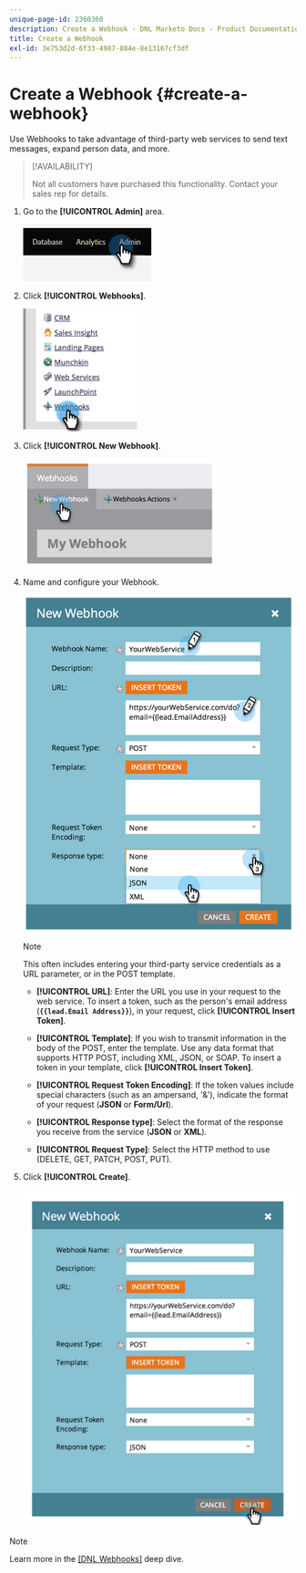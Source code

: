 ```yaml
---
unique-page-id: 2360360
description: Create a Webhook - DNL Marketo Docs - Product Documentation
title: Create a Webhook
exl-id: 3e753d2d-6f33-4987-884e-8e13167cf3df
---
```

# Create a Webhook {#create-a-webhook}

Use Webhooks to take advantage of third-party web services to send text messages, expand person data, and more.

>[!AVAILABILITY]
>
>Not all customers have purchased this functionality. Contact your sales rep for details.

1. Go to the **[!UICONTROL Admin]** area.

   ![](assets/create-a-webhook-1.png)

1. Click **[!UICONTROL Webhooks]**.

   ![](assets/create-a-webhook-2.png)

1. Click **[!UICONTROL New Webhook]**.

   ![](assets/create-a-webhook-3.png)

1. Name and configure your Webhook.

   ![](assets/create-a-webhook-4.png)

   >[!NOTE]
   >
   >This often includes entering your third-party service credentials as a URL parameter, or in the POST template.

   * **[!UICONTROL URL]**: Enter the URL you use in your request to the web service. To insert a token, such as the person's email address (**`{{lead.Email Address}}`**), in your request, click **[!UICONTROL Insert Token]**.

   * **[!UICONTROL Template]**: If you wish to transmit information in the body of the POST, enter the template. Use any data format that supports HTTP POST, including XML, JSON, or SOAP. To insert a token in your template, click **[!UICONTROL Insert Token]**.

   * **[!UICONTROL Request Token Encoding]**: If the token values include special characters (such as an ampersand, '&'), indicate the format of your request (**JSON** or **Form/Url**).

   * **[!UICONTROL Response type]**: Select the format of the response you receive from the service (**JSON** or **XML**).

   * **[!UICONTROL Request Type]**: Select the HTTP method to use (DELETE, GET, PATCH, POST, PUT).

1. Click **[!UICONTROL Create]**.

   ![](assets/create-a-webhook-5.png)

>[!NOTE]
>
>Learn more in the [[DNL Webhooks]](https://developers.marketo.com/documentation/webhooks/) deep dive.
